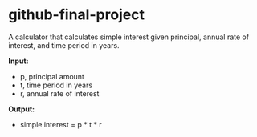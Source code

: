 # github-final-project

A calculator that calculates simple interest given principal, annual rate of interest, and time period in years.

**Input:**
- p, principal amount
- t, time period in years
- r, annual rate of interest

**Output:**
- simple interest = p * t * r
